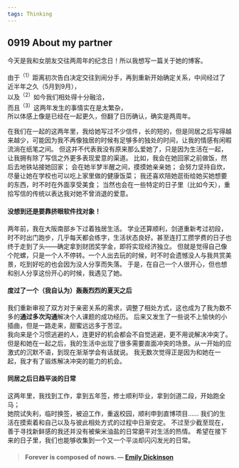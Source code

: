 ```yaml
---
tags: Thinking
---
```


## 0919 About my partner

今天是我和女朋友交往两周年的纪念日！所以我想写一篇关于她的博客。  

由于<sup>（1）</sup>距离初次告白决定交往到闹分手，再到重新开始确定关系，中间经过了近半年之久（5月到9月），  
以及<sup>（2）</sup>如今我们相处得十分融洽，  
而且<sup>（3）</sup>这两年发生的事情实在是太繁杂，  
所以体感上像是已经在一起更久，但翻了日历确认，确实是两周年。

在我们在一起的这两年里，我给她写过不少信件，长的短的，但是同居之后写得越来越少，可能因为我不再像独居的时候有足够多的独处的时间，让我的情感有闲暇流淌在纸笔之间。
但这并不代表我没有原来那么爱她了，只是因为生活在一起，让我拥有除了写信之外更多表现爱意的渠道。
比如，我会在她回家之前做饭，然后去地铁站接她回家；
会在她半梦半醒之间，摸摸她亲亲她；
会努力坚持自炊，尽量让她在学校也可以吃上家里做的健康饭菜；
我还喜欢陪她逛街给她买她想要的东西，时不时在外面享受美食；
当然也会在一些特定的日子里（比如今天），重拾写信的传统以表达我对她不曾消退的爱意。

#### 没想到还是要靠挤眼软件找对象！
两年前，我在大阪南部乡下过着独居生活。
学业还算顺利，剑道重新考过初段，时不时出门跑步，几乎每天都会练字，生活状态良好。甚至连打工攒学费的日子也终于走到了头——确定拿到财团奖学金，即将实现经济独立。
但就是觉得自己像个陀螺，只是一个人不停转。一个人出去玩的时候，时不时会遗憾没人与我共赏美景，吃到好吃的也会因为没人分享而失落。
于是，在自己一个人很开心，但也想和别人分享这份开心的时候，我遇见了她。

#### 度过了一个（我自认为）轰轰烈烈的夏天之后
我们重新审视了双方对于亲密关系的需求，调整了相处方式，这也成为了我为数不多的**通过多次沟通**解决个人课题的成功经历。
后来又发生了一些说不上愉快的小插曲，但是一路走来，甜蜜远远多于苦涩。  
我向来是个习惯逃避的人，连更好的机会都会不自觉逃避，更不用说解决冲突了。
但是和她在一起之后，我的生活中出现了很多需要直面冲突的场景。从一开始的应激式的沉默不语，到现在渐渐学会有话就说。
我无数次觉得正是因为和她在一起，我才有了锻炼解决冲突的能力的机会。

#### 同居之后日趋平淡的日常
这两年里，我找到工作，拿到五年签，修士顺利毕业，拿到剑道二段，开始跑全马；  
她院试失利，临时换签，被迫工作，重返校园，顺利申到直博项目……
我们的生活在摸索着和自己以及与彼此相处方式的过程中日渐安定。
不过至少截至现在，善于寻找新鲜感的我还并没有被柴米油盐的日常磨平对生活的热情。
希望在接下来的日子里，我们也能够收集到一个又一个平淡却闪闪发光的日常。


>#### Forever is composed of nows. — [Emily Dickinson](https://www.poetryfoundation.org/poems/52202/forever-is-composed-of-nows-690)
